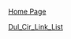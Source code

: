 [Home Page](https://www.qiwu000.github.io/home.html)

[Dul_Cir_Link_List](https://www.qiwu000.github.io/ds/dul_Cir_Link_List.md)